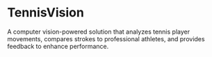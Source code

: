 # TennisVision
A computer vision-powered solution that analyzes tennis player movements, compares strokes to professional athletes, and provides feedback to enhance performance.
